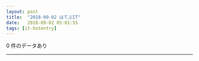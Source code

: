 ```yaml
---
layout: post
title:  "2018-09-02 はてぶIT"
date:   2018-09-02 05:01:55
tags: [it-hotentry]
---
```

0 件のデータあり

<hr>
